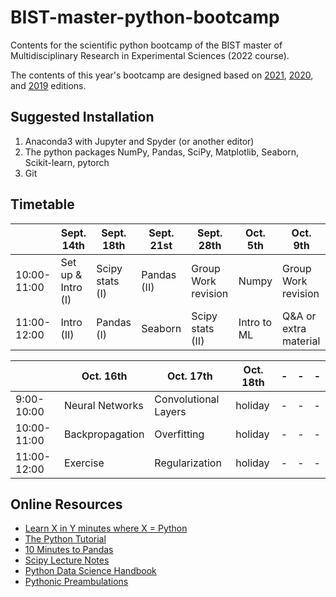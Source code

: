 # BIST-master-python-bootcamp

Contents for the scientific python bootcamp of the BIST master of Multidisciplinary Research in Experimental Sciences (2022 course).

The contents of this year's bootcamp are designed based on [2021](https://github.com/MMRES-PyBootcamp/MMRES-python-bootcamp2021), [2020](https://github.com/germannp/BIST-Python-Bootcamp), and [2019](https://github.com/BorjaRequena/BIST-master-python-bootcamp) editions.

Suggested Installation
----------------------
1. Anaconda3 with Jupyter and Spyder (or another editor)
2. The python packages NumPy, Pandas, SciPy, Matplotlib, Seaborn, Scikit-learn, pytorch
3. Git

Timetable
---------

|              | Sept. 14th         | Sept. 18th      | Sept. 21st  | Sept. 28th            | Oct. 5th              | Oct. 9th              |
|--------------|--------------------|-----------------|-------------|---------------------|-----------------------|-----------------------|
| 10:00-11:00  | Set up & Intro (I) | Scipy stats (I) | Pandas (II) | Group Work revision | Numpy                 | Group Work revision   |
| 11:00-12:00  | Intro (II)         | Pandas (I)      | Seaborn     | Scipy stats (II)    | Intro to ML     | Q&A or extra material |

|              | Oct. 16th          | Oct. 17th            | Oct. 18th   | -           | -     | - |
|--------------|--------------------|----------------------|-------------|---------------------|-------|---|
| 9:00-10:00  | Neural Networks    | Convolutional Layers | holiday     | -   | -     | - |
| 10:00-11:00  | Backpropagation    | Overfitting          | holiday     | -                 | -     | - |
| 11:00-12:00  | Exercise           | Regularization       | holiday     | -                   | -     | - |


Online Resources
----------------
* [Learn X in Y minutes where X = Python](https://learnxinyminutes.com/docs/python/)
* [The Python Tutorial](https://docs.python.org/3.6/tutorial/index.html)
* [10 Minutes to Pandas](https://pandas.pydata.org/pandas-docs/stable/10min.html)
* [Scipy Lecture Notes](http://www.scipy-lectures.org/)
* [Python Data Science Handbook](https://jakevdp.github.io/PythonDataScienceHandbook/)
* [Pythonic Preambulations](http://jakevdp.github.io/)
